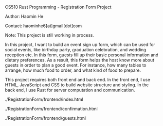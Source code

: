 CS510 Rust Programming - Registration Form Project


Author: Haomin He


Contact: haominhe6[at]gmail[dot]com


Note: This project is still working in process. 


In this project, I want to build an event sign up form, which can be used for social events, like birthday party, graduation celebration, and wedding reception etc. In this form, guests fill up their basic personal information and dietary preferences. As a result, this form helps the host know more about guests in order to plan a good event. For instance, how many tables to arrange, how much food to order, and what kind of food to prepare.


This project requires both front end and back end. In the front end, I use HTML, JavaScript and CSS to build website structure and styling. In the back end, I use Rust for server computation and communication.



./RegistrationForm/frontend/index.html

./RegistrationForm/frontend/confirmation.html

./RegistrationForm/frontend/guests.html


